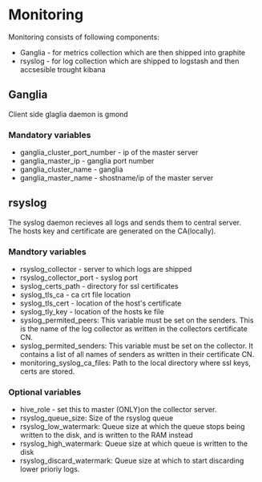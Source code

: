 # Monitoring
Monitoring consists of following components:

* Ganglia - for metrics collection which are then shipped into graphite
* rsyslog - for log collection which are shipped to logstash and then accsesible
trought kibana

## Ganglia

Client side glaglia daemon is gmond

### Mandatory variables

* ganglia_cluster_port_number - ip of the master server
* ganglia_master_ip - ganglia port number
* ganglia_cluster_name - ganglia
* ganglia_master_name - shostname/ip of the master server

## rsyslog

The syslog daemon recieves all logs and sends them to central server.  
The hosts key and certificate are generated on the CA(locally).

### Mandtory variables

* rsyslog_collector - server to which logs are shipped
* rsyslog_collector_port - syslog port
* syslog_certs_path - directory for ssl certificates
* syslog_tls_ca - ca crt file location
* syslog_tls_cert - location of the host's certificate
* syslog_tly_key - location of the hosts ke file
* syslog_permited_peers: This variable must be set on the senders. This is the name of the log collector as written in the collectors certificate CN.
* syslog_permited_senders: This variable must be set on the collector. It contains a list of all names of senders as written in their certificate CN.
* monitoring_syslog_ca_files: Path to the local directory where ssl keys, certs are stored.

### Optional variables

* hive_role - set this to master (ONLY)on the collector server.
* rsyslog_queue_size: Size of the rsyslog queue
* rsyslog_low_watermark: Queue size at which the queue stops being written to the disk, and is written to the RAM instead
* rsyslog_high_watermark: Queue size at which queue is written to the disk
* rsyslog_discard_watermark: Queue size at which to start discarding lower prioriy logs.
